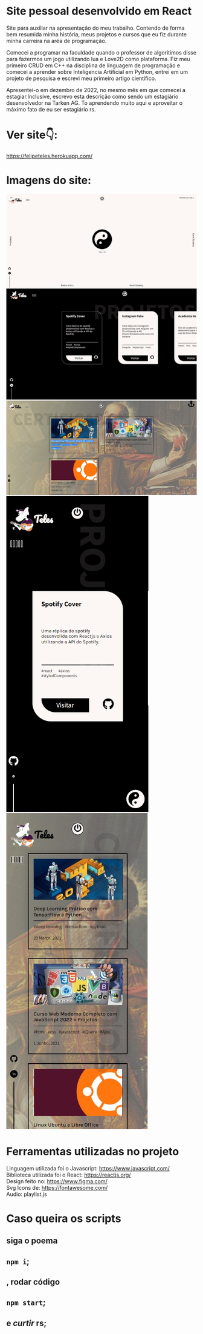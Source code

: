 # Site pessoal desenvolvido em React

Site para auxiliar na apresentação do meu trabalho. Contendo de forma bem resumida minha história, meus projetos e cursos que eu fiz durante minha carreira na aréa de programação.

Comecei a programar na faculdade quando o professor de algoritimos disse para fazermos um jogo utilizando lua e Love2D como plataforma. Fiz meu primeiro CRUD em C++ na disciplina de linguagem de programação e comecei a aprender sobre Inteligencia Artificial em Python, entrei em um projeto de pesquisa e escrevi meu primeiro artigo cientifico.

Apresentei-o em dezembro de 2022, no mesmo mês em que comecei a estagiar.Inclusive, escrevo esta descrição como sendo um estagiário desenvolvedor na Tarken AG. To aprendendo muito aqui e aproveitar o máximo fato de eu ser estagiário rs.

# Ver site👇: <br />
https://felipeteles.herokuapp.com/

# Imagens do site:
![HOME](img/home.jpg)
![PROJETOS](img/projetos.jpg)
![CERTIFICADOS](img/certificados.jpg)
![PROJETOS_MOBILE](img/projetos_mobile.jpg)
![CERTIFICADOS_MOBILE](img/certificados_mobile.jpg)

# Ferramentas utilizadas no projeto

Linguagem utilizada foi o Javascript: https://www.javascript.com/ <br />
Biblioteca utilizada foi o React: https://reactjs.org/ <br />
Design feito no: https://www.figma.com/ <br />
Svg Icons de: https://fontawesome.com/  <br />
Audio: playlist.js <br />


# Caso queira os scripts 
## siga o poema

## `npm i`;

## , rodar código
## `npm start`;

## e _curtir_ rs;